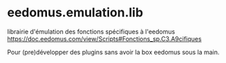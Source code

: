 # eedomus.emulation.lib
librairie d'émulation des fonctions spécifiques à l'eedomus
https://doc.eedomus.com/view/Scripts#Fonctions_sp.C3.A9cifiques

Pour (pre)développer des plugins sans avoir la box eedomus sous la main.
